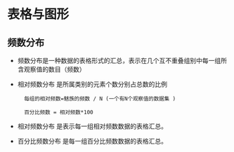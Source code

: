 # 表格与图形
## 频数分布
- 频数分布是一种数据的表格形式的汇总，表示在几个互不重叠组别中每一组所含观察值的数目（频数）
- 相对频数分布 是所属类别的元素个数分别占总数的比例

        每组的相对频数=魅族的频数 / N (一个有N个观察值的数据集 )

        百分比频数 = 相对频数*100
    
- 相对频数分布 是表示每一组相对频数数据的表格汇总。
- 百分比频数分布 是每一组百分比频数数据的表格汇总。

    
